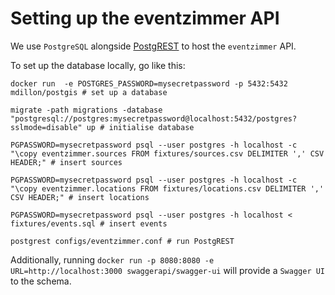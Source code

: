 # Setting up the eventzimmer API

We use `PostgreSQL` alongside [PostgREST](http://postgrest.org) to host the `eventzimmer` API.

To set up the database locally, go like this:

```
docker run  -e POSTGRES_PASSWORD=mysecretpassword -p 5432:5432 mdillon/postgis # set up a database

migrate -path migrations -database "postgresql://postgres:mysecretpassword@localhost:5432/postgres?sslmode=disable" up # initialise database

PGPASSWORD=mysecretpassword psql --user postgres -h localhost -c "\copy eventzimmer.sources FROM fixtures/sources.csv DELIMITER ',' CSV HEADER;" # insert sources

PGPASSWORD=mysecretpassword psql --user postgres -h localhost -c "\copy eventzimmer.locations FROM fixtures/locations.csv DELIMITER ',' CSV HEADER;" # insert locations

PGPASSWORD=mysecretpassword psql --user postgres -h localhost < fixtures/events.sql # insert events

postgrest configs/eventzimmer.conf # run PostgREST
```

Additionally, running `docker run -p 8080:8080 -e URL=http://localhost:3000 swaggerapi/swagger-ui` will provide a `Swagger UI` to the schema.
